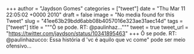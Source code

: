 
+++
author = "Jaydson Gomes"
categories = ["tweet"]
date = "Thu Mar 11 22:05:02 +0000 2010"
draft = false
image = "No media found for this Tweet"
slug = "41ee63b29bdd6abb08b4057016e323ae31aec14d"
tags = ["tweet"]
title = """Ô se pode. RT: @paulinhaz..."""
tweet = true
tweet_url = "https://twitter.com/jaydson/status/10341895463"
+++
Ô se pode. RT: @paulinhazucco: Essa história d 'vc é aquilo que vc come" pode ser meio ofensivo...
